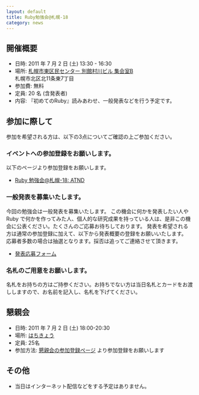 ```yaml
---
layout: default
title: Ruby勉強会@札幌-18
category: news
---
```

## 開催概要

- 日時: 2011 年 7 月 2 日 (土) 13:30 - 16:30
- 場所: [札幌市東区民センター 別館村川ビル 集会室B](http://www.higashi-kumin.jp/pc_web/top_top.html)<br/>
札幌市北区北11条東7丁目
- 参加費: 無料
- 定員: 20 名 (含発表者)
- 内容: 『初めてのRuby』読みあわせ、一般発表などを行う予定です。

## 参加に際して

参加を希望される方は、以下の3点についてご確認の上ご参加ください。

### イベントへの参加登録をお願いします。

以下のページより参加登録をお願いします。

- [Ruby 勉強会@札幌-18: ATND](http://atnd.org/events/16027)

### 一般発表を募集いたします。

今回の勉強会は一般発表を募集いたします。
この機会に何かを発表したい人や Ruby で何かを作ってみた人、個人的な研究成果を持っている人は、是非この機会に公表ください。たくさんのご応募お待ちしております。
発表を希望される方は通常の参加登録に加えて、以下から発表概要の登録をお願いいたします。
応募者多数の場合は抽選となります。採否は追ってご連絡させて頂きます。

- [発表応募フォーム](http://bit.ly/ko4Aqq)

### 名札のご用意をお願いします。

名札をお持ちの方はご持参ください。お持ちでない方は当日名札とカードをお渡ししますので、お名前を記入し、名札を下げてください。

## 懇親会

- 日時: 2011 年 7 月 2 日 (土) 18:00-20:30
- 場所: [はちきょう](http://www.atomsgroup.jp/ha.html)
- 定員: 25名
- 参加方法: [懇親会の参加登録ページ](http://atnd.org/events/16614) より参加登録をお願いします

## その他

- 当日はインターネット配信などをする予定はありません。
